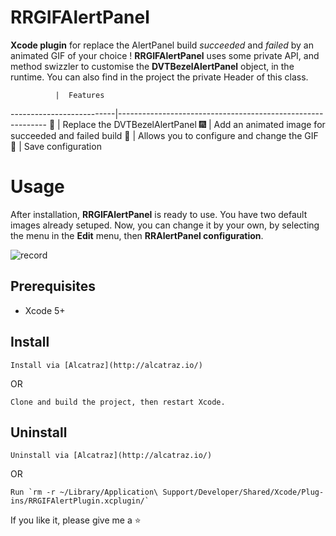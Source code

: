 # RRGIFAlertPanel
**Xcode plugin** for replace the AlertPanel build *succeeded* and *failed* by an animated GIF of your choice !
**RRGIFAlertPanel** uses some private API, and method swizzler to customise the **DVTBezelAlertPanel** object, in the runtime.
You can also find in the project the private Header of this class.

              |  Features
--------------------------|------------------------------------------------------------
:imp: | Replace the DVTBezelAlertPanel
:fireworks: | Add an animated image for succeeded and failed build
:wrench: | Allows you to configure and change the GIF
:floppy_disk: | Save configuration

# Usage

After installation, **RRGIFAlertPanel** is ready to use. You have two default images already setuped. Now, you can change it by your own, by selecting the menu in the **Edit** menu, then **RRAlertPanel configuration**.

![record](https://cloud.githubusercontent.com/assets/3276768/14404359/077ac0ea-fea6-11e5-890f-9ea5a1b5b677.gif)

## Prerequisites

- Xcode 5+


## Install

```
Install via [Alcatraz](http://alcatraz.io/)
```

OR

```
Clone and build the project, then restart Xcode.
```

## Uninstall

```
Uninstall via [Alcatraz](http://alcatraz.io/)
```

OR

```
Run `rm -r ~/Library/Application\ Support/Developer/Shared/Xcode/Plug-ins/RRGIFAlertPlugin.xcplugin/`
```

If you like it, please give me a :star:
